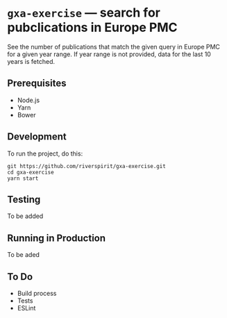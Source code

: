 # `gxa-exercise` — search for pubclications in Europe PMC

See the number of publications that match the given query in Europe PMC for a given year range. If year range is not provided, data for the last 10 years is fetched.

## Prerequisites

- Node.js
- Yarn
- Bower

## Development

To run the project, do this:

```
git https://github.com/riverspirit/gxa-exercise.git
cd gxa-exercise
yarn start
```


## Testing
To be added

## Running in Production
To be aded

## To Do
- Build process
- Tests
- ESLint
